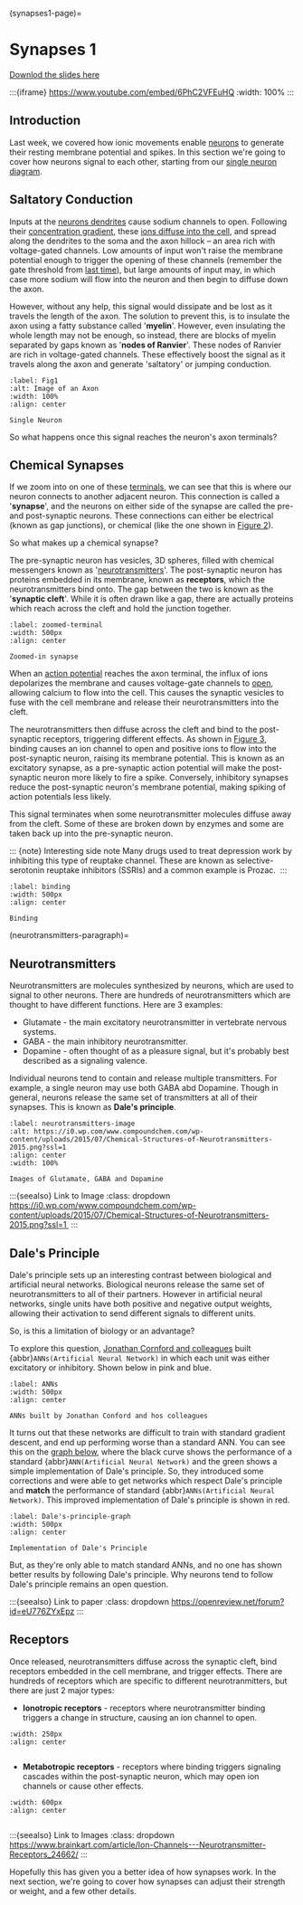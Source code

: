 (synapses1-page)=
# Synapses 1

[Downlod the slides here](W2-V0-synapses-1.pptx)

:::{iframe} https://www.youtube.com/embed/6PhC2VFEuHQ
:width: 100%
:::

## Introduction

Last week, we covered how ionic movements enable [neurons](neurons) to generate their resting membrane potential and spikes. In this section we're going to cover how neurons signal to each other, starting from our [single neuron diagram](fig1).

## Saltatory Conduction

Inputs at the [neurons dendrites](#neuron-dendrites) cause sodium channels to open. Following their [concentration gradient](#gradients), these [ions diffuse into the cell](#restingpotential), and spread along the dendrites to the soma and the axon hillock – an area rich with voltage-gated channels. Low amounts of input won't raise the membrane potential enough to trigger the opening of these channels (remember the gate threshold from [last time](#spikes)), but large amounts of input may, in which case more sodium will flow into the neuron and then begin to diffuse down the axon. 

However, without any help, this signal would dissipate and be lost as it travels the length of the axon. The solution to prevent this, is to insulate the axon using a fatty substance called '**myelin**'. However, even insulating the whole length may not be enough, so instead, there are blocks of myelin separated by gaps known as '**nodes of Ranvier**'. These nodes of Ranvier are rich in voltage-gated channels. These effectively boost the signal as it travels along the axon and generate 'saltatory' or jumping conduction. 


```{figure} Picture1.png
:label: Fig1
:alt: Image of an Axon
:width: 100%
:align: center

Single Neuron
```

So what happens once this signal reaches the neuron's axon terminals? 

## Chemical Synapses

If we zoom into on one of these [terminals](zoomed-terminal), we can see that this is where our neuron connects to another adjacent neuron. This connection is called a '**synapse**', and the neurons on either side of the synapse are called the pre- and post-synaptic neurons. These connections can either be electrical (known as gap junctions), or chemical (like the one shown in [Figure 2](zoomed-terminal)).

So what makes up a chemical synapse?

The pre-synaptic neuron has vesicles, 3D spheres, filled with chemical messengers known as '[neurotransmitters](neurotransmitters)'. The post-synaptic neuron has proteins embedded in its membrane, known as **receptors**, which the neurotransmitters bind onto. The gap between the two is known as the '**synaptic cleft**'. While it is often drawn like a gap, there are actually proteins which reach across the cleft and hold the junction together.

```{figure} Picture2.png
:label: zoomed-terminal
:width: 500px
:align: center

Zoomed-in synapse
```

When an [action potential](action-potential) reaches the axon terminal, the influx of ions depolarizes the membrane and causes voltage-gate channels to [open](spike), allowing calcium to flow into the cell. This causes the synaptic vesicles to fuse with the cell membrane and release their neurotransmitters into the cleft.

The neurotransmitters then diffuse across the cleft and bind to the post-synaptic receptors, triggering different effects. As shown in [Figure 3](binding), binding causes an ion channel to open and positive ions to flow into the post-synaptic neuron, raising its membrane potential. This is known as an excitatory synapse, as a pre-synaptic action potential will make the post-synaptic neuron more likely to fire a spike. 
Conversely, inhibitory synapses reduce the post-synaptic neuron's membrane potential, making spiking of action potentials less likely. 

This signal terminates when some neurotransmitter molecules diffuse away from the cleft. Some of these are broken down by enzymes and some are taken back up into the pre-synaptic neuron.

::: {note} Interesting side note
Many drugs used to treat depression work by inhibiting this type of reuptake channel. These are known as selective-serotonin reuptake inhibitors (SSRIs) and a common example is Prozac. 
:::

```{figure} Picture3.png
:label: binding
:width: 500px
:align: center

Binding
```
(neurotransmitters-paragraph)=
## Neurotransmitters

Neurotransmitters are molecules synthesized by neurons, which are used to signal to other neurons. There are hundreds of neurotransmitters which are thought to have different functions. Here are 3 examples:

* Glutamate - the main excitatory neurotransmitter in vertebrate nervous systems.
* GABA - the main inhibitory neurotransmitter.
* Dopamine - often thought of as a pleasure signal, but it's probably best described as a signaling valence.

Individual neurons tend to contain and release multiple transmitters. For example, a single neuron may use both GABA abd Dopamine. Though in general, neurons release the same set of transmitters at all of their synapses. This is known as **Dale's principle**.

```{figure} Picture4.png
:label: neurotransmitters-image
:alt: https://i0.wp.com/www.compoundchem.com/wp-content/uploads/2015/07/Chemical-Structures-of-Neurotransmitters-2015.png?ssl=1 
:align: center
:width: 100%

Images of Glutamate, GABA and Dopamine
```

:::{seealso} Link to Image
:class: dropdown
https://i0.wp.com/www.compoundchem.com/wp-content/uploads/2015/07/Chemical-Structures-of-Neurotransmitters-2015.png?ssl=1 
:::

## Dale's Principle

Dale's principle sets up an interesting contrast between biological and artificial neural networks. Biological neurons release the same set of neurotransmitters to all of their partners. However in artificial neural networks, single units have both positive and negative output weights, allowing their activation to send different signals to different units.

So, is this a limitation of biology or an advantage?

To explore this question, [Jonathan Cornford and colleagues](https://openreview.net/forum?id=eU776ZYxEpz) built {abbr}`ANNs(Artificial Neural Network)` in which each unit was either excitatory or inhibitory. Shown below in pink and blue. 

```{figure} Picture5.png
:label: ANNs
:width: 500px
:align: center

ANNs built by Jonathan Conford and hos colleagues
```

It turns out that these networks are difficult to train with standard gradient descent, and end up performing worse than a standard ANN. You can see this on the [graph below](Dale's-principle-graph), where the black curve shows the performance of a standard {abbr}`ANN(Artificial Neural Network)` and the green shows a simple implementation of Dale's principle. So, they introduced some corrections and were able to get networks which respect Dale's principle and **match** the performance of standard {abbr}`ANNs(Artificial Neural Network)`. This improved implementation of Dale's principle is shown in red. 

```{figure} Picture6.png
:label: Dale's-principle-graph
:width: 500px
:align: center

Implementation of Dale's Principle
```

But, as they're only able to match standard ANNs, and no one has shown better results by following Dale's principle. Why neurons tend to follow Dale's principle remains an open question.

:::{seealso} Link to paper
:class: dropdown
https://openreview.net/forum?id=eU776ZYxEpz
:::

## Receptors

Once released, neurotransmitters diffuse across the synaptic cleft, bind receptors embedded in the cell membrane, and trigger effects. There are hundreds of receptors which are specific to different neurotranmitters, but there are just 2 major types:

* **Ionotropic receptors** - receptors where neurotransmitter binding triggers a change in structure, causing an ion channel to open.

```{figure} Picture7.jpg
:width: 250px
:align: center


```

* **Metabotropic receptors** - receptors where binding triggers signaling cascades within the post-synaptic neuron, which may open ion channels or cause other effects.

```{figure} Picture8.jpg
:width: 600px
:align: center


```

:::{seealso} Link to Images
:class: dropdown
https://www.brainkart.com/article/Ion-Channels---Neurotransmitter-Receptors_24662/
:::

Hopefully this has given you a better idea of how synapses work. In the next section, we're going to cover how synapses can adjust their strength or weight, and a few other details.
